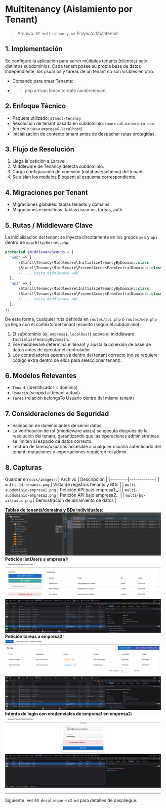 # Multitenancy (Aislamiento por Tenant)

> Archivo: `02-multitenancy.md`
> Proyecto Multitenant

## 1. Implementación

Se configuró la aplicación para servir múltiples tenants (clientes) bajo distintos subdominios. Cada tenant posee su propia base de datos independiente; los usuarios y tareas de un tenant no son visibles en otro.

-   Comando para crear Tenants:
-   > php artisan tenant:create nombretenant

## 2. Enfoque Técnico

-   Paquete utilizado: `stancl/tenancy`
-   Resolución de tenant basada en subdominio: `empresaX.midominio.com` (en este caso `empresaX.localhost`)
-   Inicialización de contexto tenant antes de despachar rutas protegidas.

## 3. Flujo de Resolución

1. Llega la petición a Laravel.
2. Middleware de Tenancy detecta subdominio.
3. Carga configuración de conexión (database/schema) del tenant.
4. Se aíslan los modelos Eloquent al esquema correspondiente.

## 4. Migraciones por Tenant

-   Migraciones globales: tablas tenants y domains.
-   Migraciones específicas: tablas usuarios, tareas, auth.

## 5. Rutas / Middleware Clave

La inicialización del tenant se inyecta directamente en los grupos `web` y `api` dentro de `app/Http/Kernel.php`:

```php
protected $middlewareGroups = [
  'web' => [
      \Stancl\Tenancy\Middleware\InitializeTenancyByDomain::class,
      \Stancl\Tenancy\Middleware\PreventAccessFromCentralDomains::class,
      // ... resto middleware web
  ],
  'api' => [
      \Stancl\Tenancy\Middleware\InitializeTenancyByDomain::class,
      \Stancl\Tenancy\Middleware\PreventAccessFromCentralDomains::class,
      // ... resto middleware api
  ],
];
```

De esta forma, cualquier ruta definida en `routes/api.php` o `routes/web.php` ya llega con el contexto del tenant resuelto (según el subdominio).

1. El subdominio (ej. `empresa1.localhost`) activa el middleware `InitializeTenancyByDomain`.
2. Ese middleware determina el tenant y ajusta la conexión de base de datos antes de ejecutar el controlador.
3. Los controladores operan ya dentro del tenant correcto (no se requiere código extra dentro de ellos para seleccionar tenant).

## 6. Modelos Relevantes

-   `Tenant` (identificador + dominio)
-   `Usuario` (scoped al tenant actual)
-   `Tarea` (relación belongsTo Usuario dentro del mismo tenant)

## 7. Consideraciones de Seguridad

-   Validación de dominio antes de servir datos.
-   La verificación de rol (middleware `admin`) se ejecuta después de la resolución del tenant, garantizando que las operaciones administrativas se limiten al espacio de datos correcto.
-   Lectura de tareas/usuarios accesible a cualquier usuario autenticado del tenant; mutaciones y exportaciones requieren rol admin.

## 8. Capturas

Guardar en `docs/images/`:
| Archivo | Descripción |
|---------|-------------|
| `multi-bd-tenants.png` | Vista de registros tenants y BDs |
| `multi-subdominio-empresa1.png` | Petición API bajo empresa1._ |
| `multi-subdominio-empresa2.png` | Petición API bajo empresa2._ |
| `multi-bd-aislados.png` | Demostración de aislamiento de datos |

**Tablas de tenants/domains y BDs individuales:**
![Tenants](images/multi-bd-tenants.png)
**Petición listUsers a empresa1:**
![Subdominio 1](images/multi-subdominio-empresa1.png)
**Petición tareas a empresa2:**
![Subdominio 2](images/multi-subdominio-empresa2.png)
**Intento de login con credenciales de empresa1 en empresa2:**
![Aislamiento](images/multi-bd-aislados.png)

---

Siguiente: ver `03-despliegue-ec2.md` para detalles de despliegue.
